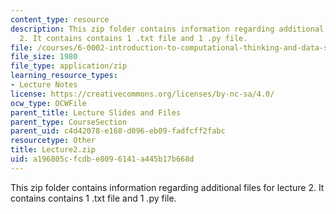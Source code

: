 ```yaml
---
content_type: resource
description: This zip folder contains information regarding additional files for lecture
  2. It contains contains 1 .txt file and 1 .py file.
file: /courses/6-0002-introduction-to-computational-thinking-and-data-science-fall-2016/a196805cfcdbe8096141a445b17b668d_Lecture2.zip
file_size: 1980
file_type: application/zip
learning_resource_types:
- Lecture Notes
license: https://creativecommons.org/licenses/by-nc-sa/4.0/
ocw_type: OCWFile
parent_title: Lecture Slides and Files
parent_type: CourseSection
parent_uid: c4d42078-e168-d096-eb09-fadfcff2fabc
resourcetype: Other
title: Lecture2.zip
uid: a196805c-fcdb-e809-6141-a445b17b668d
---
```

This zip folder contains information regarding additional files for lecture 2. It contains contains 1 .txt file and 1 .py file.